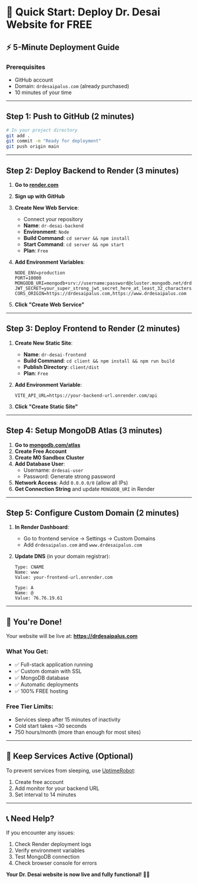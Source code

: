 # 🚀 Quick Start: Deploy Dr. Desai Website for FREE

## ⚡ 5-Minute Deployment Guide

### Prerequisites
- GitHub account
- Domain: `drdesaipalus.com` (already purchased)
- 10 minutes of your time

---

## Step 1: Push to GitHub (2 minutes)

```bash
# In your project directory
git add .
git commit -m "Ready for deployment"
git push origin main
```

---

## Step 2: Deploy Backend to Render (3 minutes)

1. **Go to [render.com](https://render.com)**
2. **Sign up with GitHub**
3. **Create New Web Service**:
   - Connect your repository
   - **Name**: `dr-desai-backend`
   - **Environment**: `Node`
   - **Build Command**: `cd server && npm install`
   - **Start Command**: `cd server && npm start`
   - **Plan**: `Free`

4. **Add Environment Variables**:
   ```
   NODE_ENV=production
   PORT=10000
   MONGODB_URI=mongodb+srv://username:password@cluster.mongodb.net/drdesai
   JWT_SECRET=your_super_strong_jwt_secret_here_at_least_32_characters
   CORS_ORIGIN=https://drdesaipalus.com,https://www.drdesaipalus.com
   ```

5. **Click "Create Web Service"**

---

## Step 3: Deploy Frontend to Render (2 minutes)

1. **Create New Static Site**:
   - **Name**: `dr-desai-frontend`
   - **Build Command**: `cd client && npm install && npm run build`
   - **Publish Directory**: `client/dist`
   - **Plan**: `Free`

2. **Add Environment Variable**:
   ```
   VITE_API_URL=https://your-backend-url.onrender.com/api
   ```

3. **Click "Create Static Site"**

---

## Step 4: Setup MongoDB Atlas (3 minutes)

1. **Go to [mongodb.com/atlas](https://mongodb.com/atlas)**
2. **Create Free Account**
3. **Create M0 Sandbox Cluster**
4. **Add Database User**:
   - Username: `drdesai-user`
   - Password: Generate strong password
5. **Network Access**: Add `0.0.0.0/0` (allow all IPs)
6. **Get Connection String** and update `MONGODB_URI` in Render

---

## Step 5: Configure Custom Domain (2 minutes)

1. **In Render Dashboard**:
   - Go to frontend service → Settings → Custom Domains
   - Add `drdesaipalus.com` and `www.drdesaipalus.com`

2. **Update DNS** (in your domain registrar):
   ```
   Type: CNAME
   Name: www
   Value: your-frontend-url.onrender.com

   Type: A
   Name: @
   Value: 76.76.19.61
   ```

---

## 🎉 You're Done!

Your website will be live at: **https://drdesaipalus.com**

### What You Get:
- ✅ Full-stack application running
- ✅ Custom domain with SSL
- ✅ MongoDB database
- ✅ Automatic deployments
- ✅ 100% FREE hosting

### Free Tier Limits:
- Services sleep after 15 minutes of inactivity
- Cold start takes ~30 seconds
- 750 hours/month (more than enough for most sites)

---

## 🔧 Keep Services Active (Optional)

To prevent services from sleeping, use [UptimeRobot](https://uptimerobot.com):
1. Create free account
2. Add monitor for your backend URL
3. Set interval to 14 minutes

---

## 📞 Need Help?

If you encounter any issues:
1. Check Render deployment logs
2. Verify environment variables
3. Test MongoDB connection
4. Check browser console for errors

**Your Dr. Desai website is now live and fully functional!** 🏥✨